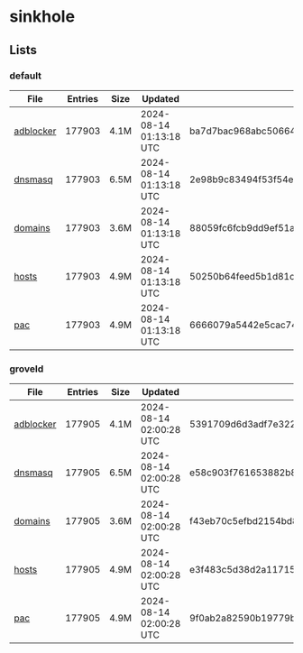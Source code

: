 # sinkhole

## Lists

### default

|File|Entries|Size|Updated|Hash|
|-|-|-|-|-|
|[adblocker](https://raw.githubusercontent.com/groveld/sinkhole/lists/default/adblocker.txt)|177903|4.1M|2024-08-14 01:13:18 UTC|ba7d7bac968abc506647457eacbcec0eac1dbe6015665872ea151493599da434|
|[dnsmasq](https://raw.githubusercontent.com/groveld/sinkhole/lists/default/dnsmasq.txt)|177903|6.5M|2024-08-14 01:13:18 UTC|2e98b9c83494f53f54e9b399de17c550b0f68cdaf5e3390958e894e972cf4593|
|[domains](https://raw.githubusercontent.com/groveld/sinkhole/lists/default/domains.txt)|177903|3.6M|2024-08-14 01:13:18 UTC|88059fc6fcb9dd9ef51a8aa880703bd78703f0c41d1c60a34e7378dac91268a4|
|[hosts](https://raw.githubusercontent.com/groveld/sinkhole/lists/default/hosts.txt)|177903|4.9M|2024-08-14 01:13:18 UTC|50250b64feed5b1d81c7687493f11d81843ffbf363109aad869831a567614ee0|
|[pac](https://raw.githubusercontent.com/groveld/sinkhole/lists/default/pac.txt)|177903|4.9M|2024-08-14 01:13:18 UTC|6666079a5442e5cac74b75e0bfabed37f92928a5e6cdfd2be6ba3f5e73082aae|

### groveld

|File|Entries|Size|Updated|Hash|
|-|-|-|-|-|
|[adblocker](https://raw.githubusercontent.com/groveld/sinkhole/lists/groveld/adblocker.txt)|177905|4.1M|2024-08-14 02:00:28 UTC|5391709d6d3adf7e32207c7dacc46d28607fd2200d04287131456af7d457fad2|
|[dnsmasq](https://raw.githubusercontent.com/groveld/sinkhole/lists/groveld/dnsmasq.txt)|177905|6.5M|2024-08-14 02:00:28 UTC|e58c903f761653882b825e38c78d98b6b54df524470723531bd58f9ba7b90a44|
|[domains](https://raw.githubusercontent.com/groveld/sinkhole/lists/groveld/domains.txt)|177905|3.6M|2024-08-14 02:00:28 UTC|f43eb70c5efbd2154bd8d86c14575c74060a115773408ef5d9f93ac2806d770e|
|[hosts](https://raw.githubusercontent.com/groveld/sinkhole/lists/groveld/hosts.txt)|177905|4.9M|2024-08-14 02:00:28 UTC|e3f483c5d38d2a117158f4fedfdedffbc267ab59e5e1311dfdfa10a6ec41cf4e|
|[pac](https://raw.githubusercontent.com/groveld/sinkhole/lists/groveld/pac.txt)|177905|4.9M|2024-08-14 02:00:28 UTC|9f0ab2a82590b19779b4421599b6bf497453ef44bad282cd91a384605658a863|

